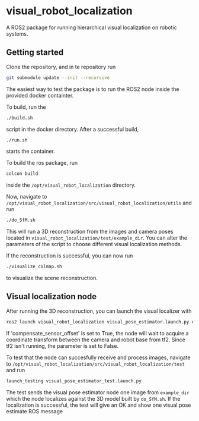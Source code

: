 # visual_robot_localization

A ROS2 package for running hierarchical visual localization on robotic systems.

## Getting started

Clone the repository, and in te repository run


```sh
git submodule update --init --recursive
```

The easiest way to test the package is to run the ROS2 node inside the provided docker containter.

To build, run the

```sh
./build.sh
```

script in the docker directory. After a successful build,

```sh
./run.sh
```
starts the container.

To build the ros package, run
```sh
colcon build
```

inside the `/opt/visual_robot_localization` directory.

Now, navigate to `/opt/visual_robot_localization/src/visual_robot_localization/utils` and run

```sh
./do_SfM.sh
```

This will run a 3D reconstruction from the images and camera poses located in `visual_robot_localization/test/example_dir`. You can alter the parameters of the script to choose different visual localization methods.

If the reconstruction is successful, you can now run 

```sh
./visualize_colmap.sh
```

to visualize the scene reconstruction.

## Visual localization node

After running the 3D reconstruction, you can launch the visual localizer with

```sh
ros2 launch visual_robot_localization visual_pose_estimator.launch.py compensate_sensor_offset:=False
```

If 'compensate_sensor_offset' is set to True, the node will wait to acquire a coordinate transform between the camera and robot base from tf2. Since tf2 isn't running, the parameter is set to False.

To test that the node can succesfully receive and process images, navigate to `/opt/visual_robot_localization/src/visual_robot_localization/test` and run 

```sh
launch_testing visual_pose_estimator_test.launch.py
```

The test sends the visual pose estimator node one image from `example_dir` which the node localizes against the 3D model built by `do_SfM.sh`. If the localization is successful, the test will give an OK and show one visual pose estimate ROS message 
